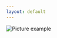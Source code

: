 ```yaml
---
layout: default
---
```

![Picture example](https://raw.githubusercontent.com/kvartirnik/website/gh-pages/images/kvartirnik_photos/5.jpg)

